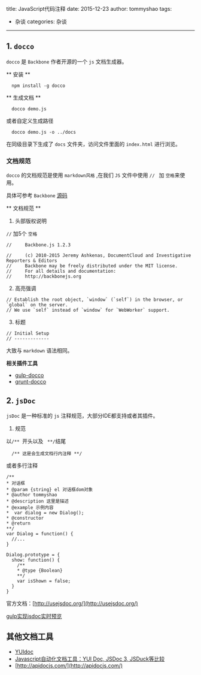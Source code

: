 title: JavaScript代码注释
date: 2015-12-23
author: tommyshao
tags:
  - 杂谈
categories: 杂谈
---

## 1. `docco`

`docco` 是 `Backbone` 作者开源的一个 `js` 文档生成器。

** 安装 **

```
  npm install -g docco
```

<!-- more -->

** 生成文档 **

```
  docco demo.js
```

或者自定义生成路径

```
  docco demo.js -o ../docs
```

在同级目录下生成了 `docs` 文件夹，访问文件里面的 `index.html` 进行浏览。

### 文档规范

`docco` 的文档规范是使用 `markdown风格` ,在我们 `JS` 文件中使用 `// ` 加 `空格`来使用。

具体可参考 `Backbone` [源码](https://github.com/jashkenas/backbone/blob/master/backbone.js)

** 文档规范 **

1. 头部版权说明

`//` 加5个 `空格`

```
//     Backbone.js 1.2.3

//     (c) 2010-2015 Jeremy Ashkenas, DocumentCloud and Investigative Reporters & Editors
//     Backbone may be freely distributed under the MIT license.
//     For all details and documentation:
//     http://backbonejs.org
```
2. 高亮强调

```
// Establish the root object, `window` (`self`) in the browser, or `global` on the server.
// We use `self` instead of `window` for `WebWorker` support.
```

3. 标题

```
// Initial Setup
// -------------
```

大致与 `markdown` 语法相同。

**相关插件工具**

* [gulp-docco](https://github.com/jsBoot/gulp-docco)
* [grunt-docco](https://github.com/DavidSouther/grunt-docco)


## 2. `jsDoc`

`jsDoc` 是一种标准的 `js` 注释规范，大部分IDE都支持或者其插件。

1. 规范

  以`/** `开头以及 ` **/`结尾

  ```
    /** 这是会生成文档行内注释 **/
  ```

  或者多行注释

  ```
  /**
  * 对话框
  * @param {string} el 对话框dom对象
  * @author tommyshao
  * @description 这里是描述
  * @example 示例内容
  *  var dialog = new Dialog();
  * @constructor
  * @return
  **/
  var Dialog = function() {
    //...
  }

  Dialog.prototype = {
    show: function() {
      /**
      * @type {Boolean}
      **/
      var isShown = false;
    }
  }

  ```

  官方文档：[http://usejsdoc.org/](http://usejsdoc.org/)

  [gulp实现jsdoc实时预览](http://segmentfault.com/a/1190000002583569)



## 其他文档工具

* [YUIdoc](http://yui.github.io/yuidoc/args/index.html)
* [Javascript自动化文档工具：YUI Doc, JSDoc 3, JSDuck等比较](https://segmentfault.com/a/1190000002579067)
* [http://apidocjs.com/](http://apidocjs.com/)
